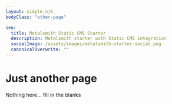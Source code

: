 ```yaml
---
layout: simple.njk
bodyClass: "other-page"

seo:
  title: Metalsmith Static CMS Starter
  description: Metalsmith starter with Static CMS integration
  socialImage: /assets/images/metalsmith-starter-social.png
  canonicalOverwrite: ""
---
```

# Just another page

Nothing here... fill in the blanks